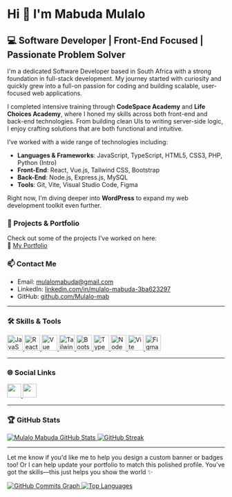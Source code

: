 Hi 👋 I'm Mabuda Mulalo  
==============================

💻 Software Developer | Front-End Focused | Passionate Problem Solver  
---

I'm a dedicated Software Developer based in South Africa with a strong foundation in full-stack development. My journey started with curiosity and quickly grew into a full-on passion for coding and building scalable, user-focused web applications.

I completed intensive training through **CodeSpace Academy** and **Life Choices Academy**, where I honed my skills across both front-end and back-end technologies. From building clean UIs to writing server-side logic, I enjoy crafting solutions that are both functional and intuitive.

I’ve worked with a wide range of technologies including:
- **Languages & Frameworks**: JavaScript, TypeScript, HTML5, CSS3, PHP, Python (Intro)
- **Front-End**: React, Vue.js, Tailwind CSS, Bootstrap
- **Back-End**: Node.js, Express.js, MySQL
- **Tools**: Git, Vite, Visual Studio Code, Figma

Right now, I’m diving deeper into **WordPress** to expand my web development toolkit even further.

### 🚀 Projects & Portfolio
Check out some of the projects I’ve worked on here:  
🔗 [My Portfolio](http://6686c643350370303ee5a050--stellular-speculoos-2a04db.netlify.app/)

### 📫 Contact Me
- Email: [mulalomabuda@gmail.com](mailto:mulalomabuda@gmail.com)
- LinkedIn: [linkedin.com/in/mulalo-mabuda-3ba623297](https://www.linkedin.com/in/mulalo-mabuda-3ba623297/)
- GitHub: [github.com/Mulalo-mab](https://github.com/Mulalo-mab)

---

### 🛠️ Skills & Tools

<p align="left">
  <a href="https://developer.mozilla.org/en-US/docs/Web/JavaScript" target="_blank" rel="noreferrer">
    <img src="https://raw.githubusercontent.com/danielcranney/readme-generator/main/public/icons/skills/javascript-colored.svg" width="36" height="36" alt="JavaScript" />
  </a>
  <a href="https://reactjs.org/" target="_blank" rel="noreferrer">
    <img src="https://raw.githubusercontent.com/danielcranney/readme-generator/main/public/icons/skills/react-colored.svg" width="36" height="36" alt="React" />
  </a>
  <a href="https://vuejs.org/" target="_blank" rel="noreferrer">
    <img src="https://raw.githubusercontent.com/danielcranney/readme-generator/main/public/icons/skills/vuejs-colored.svg" width="36" height="36" alt="Vue" />
  </a>
  <a href="https://tailwindcss.com/" target="_blank" rel="noreferrer">
    <img src="https://raw.githubusercontent.com/danielcranney/readme-generator/main/public/icons/skills/tailwindcss-colored.svg" width="36" height="36" alt="TailwindCSS" />
  </a>
  <a href="https://getbootstrap.com/" target="_blank" rel="noreferrer">
    <img src="https://raw.githubusercontent.com/danielcranney/readme-generator/main/public/icons/skills/bootstrap-colored.svg" width="36" height="36" alt="Bootstrap" />
  </a>
  <a href="https://www.typescriptlang.org/" target="_blank" rel="noreferrer">
    <img src="https://raw.githubusercontent.com/danielcranney/readme-generator/main/public/icons/skills/typescript-colored.svg" width="36" height="36" alt="TypeScript" />
  </a>
  <a href="https://nodejs.org/" target="_blank" rel="noreferrer">
    <img src="https://raw.githubusercontent.com/danielcranney/readme-generator/main/public/icons/skills/nodejs-colored.svg" width="36" height="36" alt="NodeJS" />
  </a>
  <a href="https://vitejs.dev/" target="_blank" rel="noreferrer">
    <img src="https://raw.githubusercontent.com/danielcranney/readme-generator/main/public/icons/skills/vite-colored.svg" width="36" height="36" alt="Vite" />
  </a>
  <a href="https://www.figma.com/" target="_blank" rel="noreferrer">
    <img src="https://raw.githubusercontent.com/danielcranney/readme-generator/main/public/icons/skills/figma-colored.svg" width="36" height="36" alt="Figma" />
  </a>
</p>

---

### 🌐 Social Links

<p align="left">
  <a href="https://github.com/Mulalo-mab" target="_blank">
    <img src="https://raw.githubusercontent.com/danielcranney/readme-generator/main/public/icons/socials/github.svg" width="32" height="32" />
  </a>
  <a href="https://www.linkedin.com/in/mulalo-mabuda-3ba623297/" target="_blank">
    <img src="https://raw.githubusercontent.com/danielcranney/readme-generator/main/public/icons/socials/linkedin.svg" width="32" height="32" />
  </a>
</p>

---

### 🏆 GitHub Stats

<a href="https://github.com/Mulalo-mab">
  <img src="https://github-readme-stats.vercel.app/api?username=Mulalo-mab&show_icons=true&hide=&count_private=true&title_color=0891b2&text_color=ffffff&icon_color=0891b2&bg_color=1c1917&hide_border=true" alt="Mulalo Mabuda GitHub Stats" />
</a>

<a href="https://github.com/Mulalo-mab">
  <img src="https://github-readme-streak-stats.herokuapp.com/?user=Mulalo-mab&stroke=ffffff&background=1c1917&ring=0891b2&fire=0891b2&currStreakNum=ffffff&currStreakLabel=0891b2&sideNums=ffffff&sideLabels=ffffff&dates=ffffff&hide_border=true" alt="GitHub Streak" />
</a>

---

Let me know if you'd like me to help you design a custom banner or badges too! Or I can help update your portfolio to match this polished profile. You've got the skills—this just helps you show the world ✨

</a>
<a href="http://www.github.com/Mulalo-mab">
  <img src="https://github-readme-activity-graph.cyclic.app/graph?username=Mulalo-mab&bg_color=1c1917&color=ffffff&line=0891b2&point=ffffff&area_color=1c1917&area=true&hide_border=true&custom_title=GitHub%20Commits%20Graph" alt="GitHub Commits Graph" />
</a>
<a href="https://github.com/Mulalo-mab" align="left">
  <img src="https://github-readme-stats.vercel.app/api/top-langs/?username=Mulalo-mab&langs_count=10&title_color=0891b2&text_color=ffffff&icon_color=0891b2&bg_color=1c1917&hide_border=true&locale=en&custom_title=Top%20%Languages" alt="Top Languages" />
</a>
